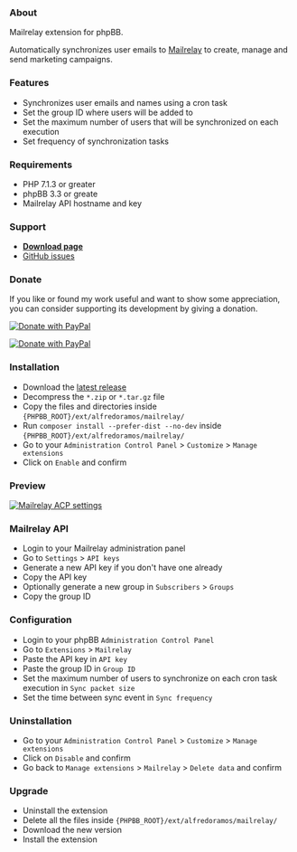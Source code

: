### About

Mailrelay extension for phpBB.

Automatically synchronizes user emails to [Mailrelay](https://mailrelay.com/) to create, manage and send marketing campaigns.

### Features

- Synchronizes user emails and names using a cron task
- Set the group ID where users will be added to
- Set the maximum number of users that will be synchronized on each execution
- Set frequency of synchronization tasks

### Requirements

- PHP 7.1.3 or greater
- phpBB 3.3 or greate
- Mailrelay API hostname and key

### Support

- [**Download page**](https://alfredoramos.mx/mailrelay-extension-for-phpbb)
- [GitHub issues](https://github.com/AlfredoRamos/phpbb-ext-mailrelay/issues)

### Donate

If you like or found my work useful and want to show some appreciation, you can consider supporting its development by giving a donation.

[![Donate with PayPal](https://alfredoramos.github.io/assets/images/donate.png)](https://alfredoramos.github.io/donate/)

[![Donate with PayPal](https://www.paypalobjects.com/webstatic/i/logo/rebrand/ppcom.svg)](https://alfredoramos.github.io/donate/)

### Installation

- Download the [latest release](https://github.com/AlfredoRamos/phpbb-ext-mailrelay/releases)
- Decompress the `*.zip` or `*.tar.gz` file
- Copy the files and directories inside `{PHPBB_ROOT}/ext/alfredoramos/mailrelay/`
- Run `composer install --prefer-dist --no-dev` inside `{PHPBB_ROOT}/ext/alfredoramos/mailrelay/`
- Go to your `Administration Control Panel` > `Customize` > `Manage extensions`
- Click on `Enable` and confirm

### Preview

[![Mailrelay ACP settings](https://i.imgur.com/kkI1Z75.png)](https://i.imgur.com/kkI1Z75.png)

### Mailrelay API

- Login to your Mailrelay administration panel
- Go to `Settings` > `API keys`
- Generate a new API key if you don't have one already
- Copy the API key
- Optionally generate a new group in `Subscribers` > `Groups`
- Copy the group ID

### Configuration

- Login to your phpBB `Administration Control Panel`
- Go to `Extensions` > `Mailrelay`
- Paste the API key in `API key`
- Paste the group ID in `Group ID`
- Set the maximum number of users to synchronize on each cron task execution in `Sync packet size`
- Set the time between sync event in `Sync frequency`

### Uninstallation

- Go to your `Administration Control Panel` > `Customize` > `Manage extensions`
- Click on `Disable` and confirm
- Go back to `Manage extensions` > `Mailrelay` > `Delete data` and confirm

### Upgrade

- Uninstall the extension
- Delete all the files inside `{PHPBB_ROOT}/ext/alfredoramos/mailrelay/`
- Download the new version
- Install the extension
